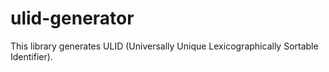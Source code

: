 # ulid-generator
This library generates ULID (Universally Unique Lexicographically Sortable Identifier).

